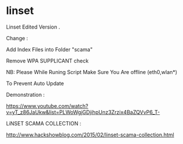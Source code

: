 # linset

Linset Edited Version . 

Change : 

Add Index Files into Folder "scama"

Remove WPA SUPPLICANT check 

NB: Please While Runing Script Make Sure You Are offline (eth0,wlan*) 

To Prevent Auto Update 

Demonstration : 

https://www.youtube.com/watch?v=yT_z86JaUkw&list=PLWoWgjGDjihpUnz3Zrzix4BaZQVvP6_T-

LiNSET SCAMA COLLECTION : 

http://www.hackshowblog.com/2015/02/linset-scama-collection.html

